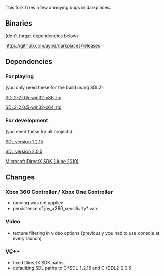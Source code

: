 This fork fixes a few annoying bugs in darkplaces.

## Binaries

(don't forget dependencies below)

https://github.com/aybe/darkplaces/releases

## Dependencies

### For playing

(you only need these for the build using SDL2)

[SDL2-2.0.5-win32-x86.zip](https://www.libsdl.org/release/SDL2-2.0.5-win32-x86.zip)

[SDL2-2.0.5-win32-x64.zip](https://www.libsdl.org/release/SDL2-2.0.5-win32-x64.zip)

### For development

(you need these for all projects)

[SDL version 1.2.15](https://www.libsdl.org/release/SDL-devel-1.2.15-VC.zip)

[SDL version 2.0.5](https://www.libsdl.org/release/SDL2-devel-2.0.5-VC.zip)

[Microsoft DirectX SDK (June 2010)](https://www.microsoft.com/en-us/download/details.aspx?id=6812)

## Changes

### Xbox 360 Controller / Xbox One Controller
- running was not applied
- persistence of joy_x360_sensitivity* vars

### Video
- texture filtering in video options (previously you had to use console at every launch)

### VC++
- fixed DirectX SDK paths
- defaulting SDL paths to C:\SDL-1.2.15 and C:\SDL2-2.0.5
